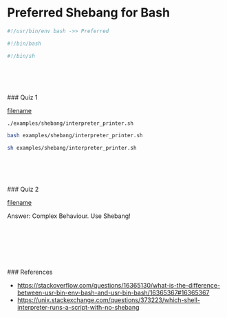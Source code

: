 # Preferred Shebang for Bash

```bash
#!/usr/bin/env bash ->> Preferred
```

```bash
#!/bin/bash
```

```bash
#!/bin/sh
```

<br><br><br>

### Quiz 1


[filename](../../examples/shebang/interpreter_printer.sh ':include :type=code bash')

```bash
./examples/shebang/interpreter_printer.sh
```

```bash
bash examples/shebang/interpreter_printer.sh
```

```bash
sh examples/shebang/interpreter_printer.sh
```

<br><br><br>

### Quiz 2

[filename](../../examples/shebang/missing_shebang.sh ':include :type=code bash')

Answer: Complex Behaviour. Use Shebang!


<br><br><br><br><br>

### References

- https://stackoverflow.com/questions/16365130/what-is-the-difference-between-usr-bin-env-bash-and-usr-bin-bash/16365367#16365367
- https://unix.stackexchange.com/questions/373223/which-shell-interpreter-runs-a-script-with-no-shebang
